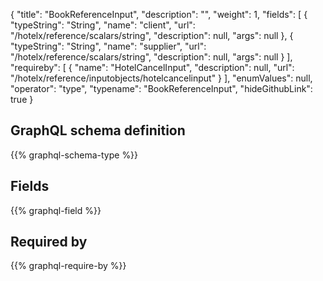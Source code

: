 {
  "title": "BookReferenceInput",
  "description": "",
  "weight": 1,
  "fields": [
    {
      "typeString": "String",
      "name": "client",
      "url": "/hotelx/reference/scalars/string",
      "description": null,
      "args": null
    },
    {
      "typeString": "String",
      "name": "supplier",
      "url": "/hotelx/reference/scalars/string",
      "description": null,
      "args": null
    }
  ],
  "requireby": [
    {
      "name": "HotelCancelInput",
      "description": null,
      "url": "/hotelx/reference/inputobjects/hotelcancelinput"
    }
  ],
  "enumValues": null,
  "operator": "type",
  "typename": "BookReferenceInput",
  "hideGithubLink": true
}
## GraphQL schema definition

{{% graphql-schema-type %}}

## Fields

{{% graphql-field %}}

## Required by

{{% graphql-require-by %}}
